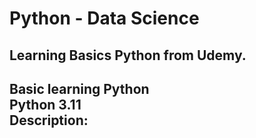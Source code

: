 # Python - Data Science
<h2>Learning Basics Python from Udemy.<h2>
Basic learning Python <br>
Python 3.11 <br>
Description: 
